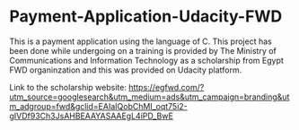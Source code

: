 # Payment-Application-Udacity-FWD
This is a payment application using the language of C.
This project has been done while undergoing on a training is provided by The Ministry of Communications and Information Technology as a scholarship from Egypt FWD organinzation and this was provided on Udacity platform.

Link to the scholarship website:
https://egfwd.com/?utm_source=googlesearch&utm_medium=ads&utm_campaign=branding&utm_adgroup=fwd&gclid=EAIaIQobChMI_oqt75i2-gIVDf93Ch3JsAHBEAAYASAAEgL4iPD_BwE
